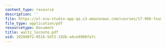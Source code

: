 ```yaml
---
content_type: resource
description: ''
file: https://ol-ocw-studio-app-qa.s3.amazonaws.com/courses/17-960-foundations-of-political-science-fall-2004/1029d0f2051b5df2192ba4ce9908fa7c_waltz_lecnote.pdf
file_type: application/pdf
resourcetype: Document
title: waltz_lecnote.pdf
uid: 1029d0f2-051b-5df2-192b-a4ce9908fa7c
---
```

